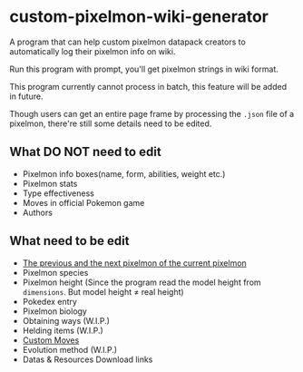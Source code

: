 # custom-pixelmon-wiki-generator
A program that can help custom pixelmon datapack creators to automatically log their pixelmon info on wiki.

Run this program with prompt, you'll get pixelmon strings in wiki format.

This program currently cannot process in batch, this feature will be added in future.

Though users can get an entire page frame by processing the `.json` file of a pixelmon, there're still some details need to be edited.

## What DO NOT need to edit
* Pixelmon info boxes(name, form, abilities, weight etc.)
* Pixelmon stats
* Type effectiveness
* Moves in official Pokemon game
* Authors

## What need to be edit
* [The previous and the next pixelmon of the current pixelmon](https://github.com/wujichen158/custom-pixelmon-wiki-generator/wiki/Things-need-to-edit#edit-previous-and-next-pixelmon)
* Pixelmon species
* Pixelmon height (Since the program read the model height from `dimensions`. But model height ≠ real height)
* Pokedex entry
* Pixelmon biology 
* Obtaining ways (W.I.P.)
* Helding items (W.I.P.)
* [Custom Moves](https://github.com/wujichen158/custom-pixelmon-wiki-generator/wiki/Things-need-to-edit#custom-moves)
* Evolution method (W.I.P.)
* Datas & Resources Download links
